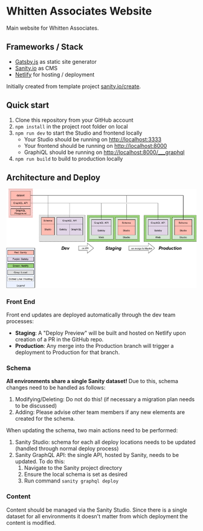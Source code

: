# Whitten Associates Website

Main website for Whitten Associates.

## Frameworks / Stack

- [Gatsby.js](https://gatsbyjs.org) as static site generator
- [Sanity.io](https://www.sanity.io) as CMS
- [Netlify](https://netlify.com) for hosting / deployment

Initially created from template project [sanity.io/create](https://www.sanity.io/create/?template=sanity-io%2Fsanity-template-gatsby-portfolio).

## Quick start

1. Clone this repository from your GitHub account
2. `npm install` in the project root folder on local
3. `npm run dev` to start the Studio and frontend locally
   - Your Studio should be running on [http://localhost:3333](http://localhost:3333)
   - Your frontend should be running on [http://localhost:8000](http://localhost:8000)
   - GraphiQL should be running on [http://localhost:8000/\_\_\_graphql](http://localhost:8000/___graphql)
4. `npm run build` to build to production locally

## Architecture and Deploy

![Architecture](arch_deploy.png)

### Front End

Front end updates are deployed automatically through the dev team processes:

- **Staging**: A "Deploy Preview" will be built and hosted on Netlify upon creation of a PR in the GitHub repo.
- **Production**: Any merge into the Production branch will trigger a deployment to Production for that branch.

### Schema

**All environments share a single Sanity dataset!** Due to this, schema changes need to be handled as follows:

1. Modifying/Deleting: Do not do this! (if necessary a migration plan needs to be discussed)
1. Adding: Please advise other team members if any new elements are created for the schema.

When updating the schema, two main actions need to be performed:

1. Sanity Studio: schema for each all deploy locations needs to be updated (handled through normal deploy process)
1. Sanity GraphQL API: the single API, hosted by Sanity, needs to be updated. To do this:
   1. Navigate to the Sanity project directory
   1. Ensure the local schema is set as desired
   1. Run command `sanity graphql deploy`

### Content

Content should be managed via the Sanity Studio. Since there is a single dataset for all environments it doesn't matter from which deployment the content is modified.
